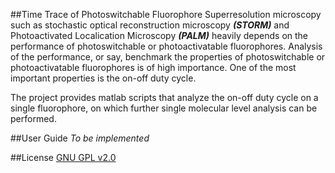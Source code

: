 ##Time Trace of Photoswitchable Fluorophore
Superresolution microscopy such as stochastic optical reconstruction microscopy **_(STORM)_** and Photoactivated Localication Microscopy **_(PALM)_** heavily depends on the performance of photoswitchable or photoactivatable fluorophores. Analysis of the performance, or say, benchmark the properties of photoswitchable or photoactivatable fluorophores is of high importance. One of the most important properties is the on-off duty cycle.

The project provides matlab scripts that analyze the on-off duty cycle on a single fluorophore, on which further single molecular level analysis can be performed.

##User Guide
*To be implemented*

##License
[GNU GPL v2.0](http://www.gnu.org/licenses/old-licenses/gpl-2.0.html)
